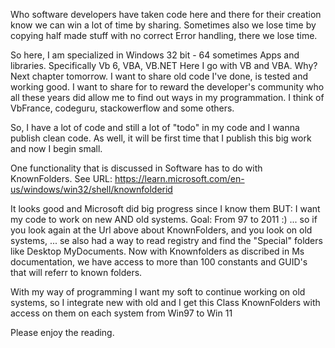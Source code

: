 Who software developers have taken code here and there for their creation know we can win a lot of time by sharing. Sometimes also we lose time by copying half made stuff with no correct Error handling, there we lose time.

So here, I am specialized in Windows 32 bit - 64 sometimes Apps and libraries. Specifically Vb 6, VBA, VB.NET
Here I go with VB and VBA. Why? Next chapter tomorrow.
I want to share old code I've done, is tested and working good. I want to share for to reward the developer's community who all these years did allow me to find out ways in my programmation. I think of VbFrance, codeguru, stackowerflow and some others.

So, I have a lot of code and still a lot of "todo" in my code and I wanna publish clean code. As well, it will be first time that I publish this big work and now I begin small.

One functionality that is discussed in Software has to do with KnownFolders. See URL: https://learn.microsoft.com/en-us/windows/win32/shell/knownfolderid

It looks good and Microsoft did big progress since I know them BUT: I want my code to work on new AND old systems. Goal: From 97 to 2011 :) ... so if you look again at the Url above about KnownFolders, and you look on old systems, ... se also had a way to read registry and find the "Special" folders like Desktop MyDocuments. Now with Knownfolders as discribed in Ms documentation, we have access to more than 100 constants and GUID's that will referr to known folders.

With my way of programming I want my soft to continue working on old systems, so I integrate new with old and I get this Class KnownFolders with access on them on each system from Win97 to Win 11

Please enjoy the reading.

